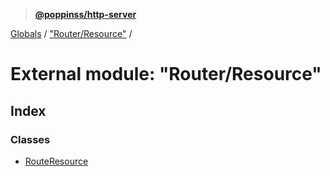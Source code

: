 > **[@poppinss/http-server](../README.md)**

[Globals](../README.md) / ["Router/Resource"](_router_resource_.md) /

# External module: "Router/Resource"

## Index

### Classes

* [RouteResource](../classes/_router_resource_.routeresource.md)